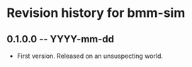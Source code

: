 # Revision history for bmm-sim

## 0.1.0.0  -- YYYY-mm-dd

* First version. Released on an unsuspecting world.
